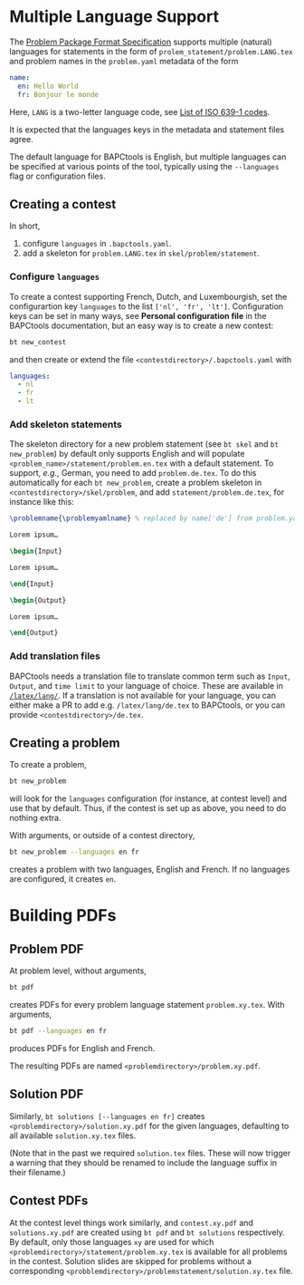 # Multiple Language Support

The
[Problem Package Format Specification](https://www.kattis.com/problem-package-format/)
supports multiple (natural) languages for statements in the form of `prolem_statement/problem.LANG.tex` and problem names in the `problem.yaml` metadata of the form

```yaml
name:
  en: Hello World
  fr: Bonjour le monde
```

Here, `LANG` is a two-letter language code, see
[List of ISO 639-1 codes](https://en.wikipedia.org/wiki/List_of_ISO_639-1_codes).

It is expected that the languages keys in the metadata and statement files agree.

The default language for BAPCtools is English, but multiple languages can be specified at various points of the tool, typically using the `--languages` flag or configuration files.

## Creating a contest

In short,

1. configure `languages` in `.bapctools.yaml`.
2. add a skeleton for `problem.LANG.tex` in `skel/problem/statement`.

### Configure `languages`

To create a contest supporting French, Dutch, and Luxembourgish, set the configurartion key `languages` to the list `['nl', 'fr', 'lt']`.
Configuration keys can be set in many ways, see **Personal configuration file** in the BAPCtools documentation, but an easy way is to create a new contest:

```sh
bt new_contest
```

and then create or extend the file `<contestdirectory>/.bapctools.yaml` with

```yaml
languages:
  - nl
  - fr
  - lt
```

### Add skeleton statements

The skeleton directory for a new problem statement (see `bt skel` and `bt new_problem`) by default only supports English and will populate `<problem_name>/statement/problem.en.tex` with a default statement.
To support, _e.g._, German, you need to add `problem.de.tex`.
To do this automatically for each `bt new_problem`, create a problem skeleton in `<contestdirectory>/skel/problem`, and add `statement/problem.de.tex`, for instance like this:

```tex
\problemname{\problemyamlname} % replaced by name['de'] from problem.yaml

Lorem ipsum…

\begin{Input}

Lorem ipsum…

\end{Input}

\begin{Output}

Lorem ipsum…

\end{Output}
```

### Add translation files

BAPCtools needs a translation file to translate common term such as `Input`,
`Output`, and `time limit` to your language of choice. These are available in
[`/latex/lang/`](../latex/lang). If a translation is not available for your
language, you can either make a PR to add e.g. `/latex/lang/de.tex` to
BAPCtools, or you can provide `<contestdirectory>/de.tex`.

## Creating a problem

To create a problem,

```sh
bt new_problem
```

will look for the `languages` configuration (for instance, at contest level) and use that by default.
Thus, if the contest is set up as above, you need to do nothing extra.

With arguments, or outside of a contest directory,

```sh
bt new_problem --languages en fr
```

creates a problem with two languages, English and French.
If no languages are configured, it creates `en`.

# Building PDFs

## Problem PDF

At problem level, without arguments,

```sh
bt pdf
```

creates PDFs for every problem language statement `problem.xy.tex`.
With arguments,

```sh
bt pdf --languages en fr
```

produces PDFs for English and French.

The resulting PDFs are named `<problemdirectory>/problem.xy.pdf`.

## Solution PDF

Similarly, `bt solutions [--languages en fr]` creates
`<problemdirectory>/solution.xy.pdf` for the given languages, defaulting to
all available `solution.xy.tex` files.

(Note that in the past we required `solution.tex` files. These will now trigger
a warning that they should be renamed to include the language suffix in their filename.)

## Contest PDFs

At the contest level things work similarly, and `contest.xy.pdf` and
`solutions.xy.pdf` are created using `bt pdf` and `bt solutions` respectively.
By default, only those languages `xy` are used for which
`<problemdirectory>/statement/problem.xy.tex` is available for all problems in the
contest. Solution slides are skipped for problems without a corresponding
`<probblemdirectory>/problemstatement/solution.xy.tex` file.
